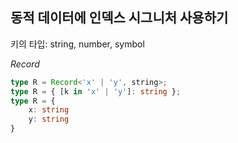 ## 동적 데이터에 인덱스 시그니처 사용하기

키의 타입: string, number, symbol

*Record*

```ts
type R = Record<'x' | 'y', string>;
type R = { [k in 'x' | 'y']: string };
type R = {
    x: string
    y: string
}
```

